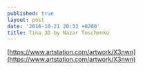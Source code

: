 ```yaml
---
published: true
layout: post
date: '2016-10-21 20:33 +0200'
title: Tina 3D by Nazar Toschenko
---
```

[https://www.artstation.com/artwork/X3nwn](https://www.artstation.com/artwork/X3nwn)
